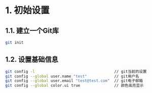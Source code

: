 # 1. 初始设置
## 1.1. 建立一个Git库
```bash
git init
```

## 1.2. 设置基础信息
```bash
git config -l                                   // git当前的设置
git config --global user.name "test"            // git用户名
git config --global user.email "test@test.com"  // git电子邮箱
git config --global color.ui true               // 颜色高亮显示
```
